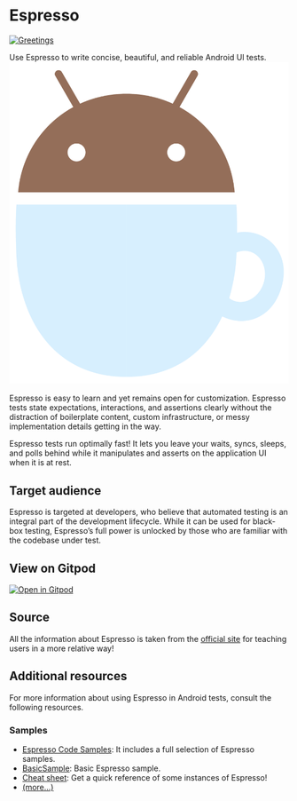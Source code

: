 # Espresso
[![Greetings](https://github.com/android-for-devs/Espresso/actions/workflows/greetings.yml/badge.svg?branch=DevMike123-patch-1&event=pull_request)](https://github.com/android-for-devs/Espresso/actions/workflows/greetings.yml)

Use Espresso to write concise, beautiful, and reliable Android UI tests.
<img src = "./src/drawable/espresso.png">


Espresso is easy to learn and yet remains open for customization. Espresso tests state expectations, interactions, and assertions clearly without the distraction of boilerplate content, custom infrastructure, or messy implementation details getting in the way.

Espresso tests run optimally fast! It lets you leave your waits, syncs, sleeps, and polls behind while it manipulates and asserts on the application UI when it is at rest.

## Target audience
Espresso is targeted at developers, who believe that automated testing is an integral part of the development lifecycle. While it can be used for black-box testing, Espresso’s full power is unlocked by those who are familiar with the codebase under test.

## View on Gitpod

[![Open in Gitpod](https://gitpod.io/button/open-in-gitpod.svg)](https://gitpod.io/#https://github.com/android-for-devs/Espresso)
 

## Source
All the information about Espresso is taken from the [official site](https://developer.android.com/training/testing/espresso/index.html) for teaching users in a more relative way!

## Additional resources
For more information about using Espresso in Android tests, consult the following resources.

### Samples
- [Espresso Code Samples](https://github.com/googlesamples/android-testing): It includes a full selection of Espresso samples.
- [BasicSample](https://github.com/android/testing-samples/tree/main/ui/espresso/BasicSample): Basic Espresso sample.
- [Cheat sheet](https://android.github.io/android-test/downloads/espresso-cheat-sheet-2.1.0.pdf): Get a quick reference of some instances of Espresso!
- [(more...)](https://developer.android.com/training/testing/espresso/additional-resources#samples)

